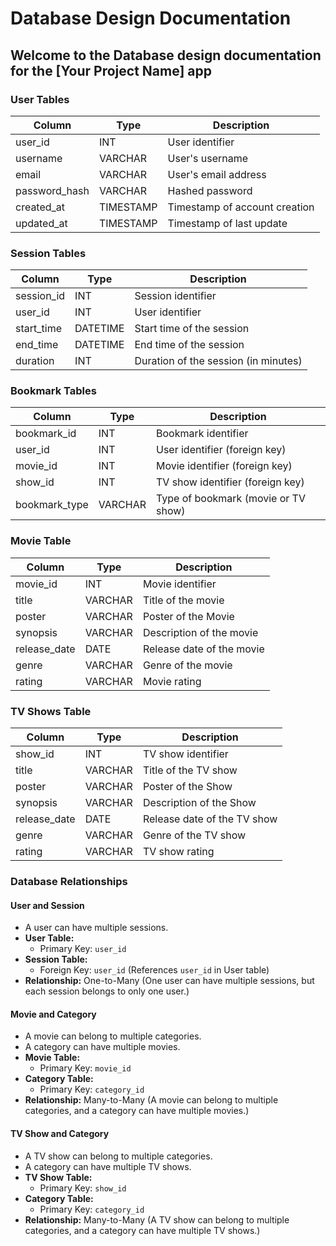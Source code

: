 # Database Design Documentation

## Welcome to the Database design documentation for the [Your Project Name] app

### User Tables

| Column        | Type      | Description                 |
|---------------|-----------|-----------------------------|
| user_id       | INT       | User identifier             |
| username      | VARCHAR   | User's username             |
| email         | VARCHAR   | User's email address        |
| password_hash | VARCHAR   | Hashed password             |
| created_at    | TIMESTAMP | Timestamp of account creation |
| updated_at    | TIMESTAMP | Timestamp of last update    |

### Session Tables

| Column       | Type      | Description                   |
|--------------|-----------|-------------------------------|
| session_id   | INT       | Session identifier            |
| user_id      | INT       | User identifier               |
| start_time   | DATETIME  | Start time of the session     |
| end_time     | DATETIME  | End time of the session       |
| duration     | INT       | Duration of the session (in minutes) |

### Bookmark Tables

| Column          | Type      | Description                        |
|-----------------|-----------|------------------------------------|
| bookmark_id     | INT       | Bookmark identifier                |
| user_id         | INT       | User identifier (foreign key)      |
| movie_id        | INT       | Movie identifier (foreign key)     |
| show_id         | INT       | TV show identifier (foreign key)   |
| bookmark_type   | VARCHAR   | Type of bookmark (movie or TV show)|

### Movie Table

| Column        | Type      | Description                 |
|---------------|-----------|-----------------------------|
| movie_id      | INT       | Movie identifier            |
| title         | VARCHAR   | Title of the movie          |
| poster        | VARCHAR   | Poster of the Movie         |
| synopsis      | VARCHAR   | Description of the movie    |
| release_date  | DATE      | Release date of the movie   |
| genre         | VARCHAR   | Genre of the movie          |
| rating        | VARCHAR   | Movie rating                |

### TV Shows Table

| Column        | Type      | Description                 |
|---------------|-----------|-----------------------------|
| show_id       | INT       | TV show identifier          |
| title         | VARCHAR   | Title of the TV show        |
| poster        | VARCHAR   | Poster of the Show          |
| synopsis      | VARCHAR   | Description of the Show     |
| release_date  | DATE      | Release date of the TV show |
| genre         | VARCHAR   | Genre of the TV show        |
| rating        | VARCHAR   | TV show rating              |

### Database Relationships

#### User and Session
- A user can have multiple sessions.
- **User Table:**
  - Primary Key: `user_id`
- **Session Table:**
  - Foreign Key: `user_id` (References `user_id` in User table)
- **Relationship:** One-to-Many (One user can have multiple sessions, but each session belongs to only one user.)

#### Movie and Category
- A movie can belong to multiple categories.
- A category can have multiple movies.
- **Movie Table:**
  - Primary Key: `movie_id`
- **Category Table:**
  - Primary Key: `category_id`
- **Relationship:** Many-to-Many (A movie can belong to multiple categories, and a category can have multiple movies.)

#### TV Show and Category
- A TV show can belong to multiple categories.
- A category can have multiple TV shows.
- **TV Show Table:**
  - Primary Key: `show_id`
- **Category Table:**
  - Primary Key: `category_id`
- **Relationship:** Many-to-Many (A TV show can belong to multiple categories, and a category can have multiple TV shows.)

